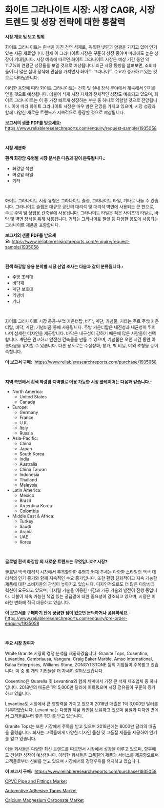 <p><h1>화이트 그라나이트 시장: 시장 CAGR, 시장 트렌드 및 성장 전략에 대한 통찰력</h1></p><p><strong>시장 개요 및 보고 범위</strong></p>
<p><p>화이트 그라나이트는 흰색을 가진 천연 석재로, 독특한 빛깔과 양광을 가지고 있어 인기 있는 시공 재료입니다. 현재 이 그라나이트 시장은 꾸준히 성장 중이며 미래에도 높은 성장이 기대됩니다. 시장 예측에 따르면 화이트 그라나이트 시장은 예상 기간 동안 약 11.7%의 연평균 성장율을 보일 것으로 예상됩니다. 최근 시장 동향을 살펴보면, 소비자들이 더 많은 실내 장식에 관심을 가지면서 화이트 그라나이트 수요가 증가하고 있는 것으로 나타났습니다.</p><p>이러한 동향에 따라 화이트 그라나이트는 건축 및 실내 장식 분야에서 계속해서 인기를 얻을 것으로 예상됩니다. 더불어 석재 시장 자체의 전체적인 성장도 예측되고 있으며, 화이트 그라나이트는 이 중 가장 빠르게 성장하는 부분 중 하나로 역할할 것으로 전망됩니다. 이에 따라 화이트 그라나이트 시장은 매우 밝은 전망을 가지고 있으며, 시장 성장과 함께 다양한 새로운 트렌드가 지속적으로 등장할 것으로 예상됩니다.</p></p>
<p><strong>보고서의 샘플 PDF를 받으세요:</strong> <a href="https://www.reliableresearchreports.com/enquiry/request-sample/1935058">https://www.reliableresearchreports.com/enquiry/request-sample/1935058</a></p>
<p>&nbsp;</p>
<p><strong>시장 세분화</strong></p>
<p><strong>흰색 화강암 유형별 시장 분석은 다음과 같이 분류됩니다.:</strong></p>
<p><ul><li>화강암 석판</li><li>화강암 타일</li><li>기타</li></ul></p>
<p>&nbsp;</p>
<p><p>화이트 그라나이트 시장 유형은 그라나이트 슬랩, 그라나이트 타일, 기타로 나눌 수 있습니다. 그라나이트 슬랩은 대규모 공간의 대리석 및 대리석 벽면에 사용되는 큰 판으로, 주로 주택 및 상업용 건축물에 사용됩니다. 그라나이트 타일은 작은 사이즈의 타일로, 바닥 및 벽면 장식을 위해 사용됩니다. 기타는 그라나이트 펠렛 등 다양한 용도에 사용되는 그라나이트 제품을 포함합니다.</p></p>
<p><strong>보고서의 샘플 PDF를 받으세요:</strong>&nbsp;<a href="https://www.reliableresearchreports.com/enquiry/request-sample/1935058">https://www.reliableresearchreports.com/enquiry/request-sample/1935058</a></p>
<p>&nbsp;</p>
<p><strong> 흰색 화강암 응용 분야별 시장 산업 조사는 다음과 같이 분류됩니다.:</strong></p>
<p><ul><li>주방 조리대</li><li>바닥재</li><li>계단 보호대</li><li>기념비</li><li>기타</li></ul></p>
<p>&nbsp;</p>
<p><p>화이트 그라나이트 시장 응용-부엌 카운터탑, 바닥, 계단, 기념물, 기타는 주로 주방 카운터탑, 바닥, 계단, 기념비품 등에 사용됩니다. 주방 카운터탑은 내진성과 내균성이 뛰어나며 섬세한 디자인을 제공합니다. 바닥은 내구성이 강하기 때문에 많은 사람들이 선택합니다. 계단은 견고하고 안전한 건축물을 만들 수 있으며, 기념물은 오랜 시간 동안 아름다움을 유지할 수 있습니다. 다른 용도로는 수질정화, 창가, 벽 비닐, 야외 조형물 등이 속합니다.</p></p>
<p><strong>이 보고서 구매:</strong>&nbsp; <a href="https://www.reliableresearchreports.com/purchase/1935058">https://www.reliableresearchreports.com/purchase/1935058</a></p>
<p>&nbsp;</p>
<p><strong>지역 측면에서 흰색 화강암 지역별로 이용 가능한 시장 플레이어는 다음과 같습니다.:</strong></p>
<p><ul>
    <li>
        North America:
        <ul>
            <li>United States</li>
            <li>Canada</li>
        </ul>
    </li>
    <li>
        Europe:
        <ul>
            <li>Germany</li>
            <li>France</li>
            <li>U.K.</li>
            <li>Italy</li>
            <li>Russia</li>
        </ul>
    </li>
    <li>
        Asia-Pacific:
        <ul>
            <li>China</li>
            <li>Japan</li>
            <li>South Korea</li>
            <li>India</li>
            <li>Australia</li>
            <li>China Taiwan</li>
            <li>Indonesia</li>
            <li>Thailand</li>
            <li>Malaysia</li>
        </ul>
    </li>
    <li>
        Latin America:
        <ul>
            <li>Mexico</li>
            <li>Brazil</li>
            <li>Argentina Korea</li>
            <li>Colombia</li>
        </ul>
    </li>
    <li>
        Middle East & Africa:
        <ul>
            <li>Turkey</li>
            <li>Saudi</li>
            <li>Arabia</li>
            <li>UAE</li>
            <li>Korea</li>
        </ul>
    </li>
    </ul></p>
<p>&nbsp;</p>
<p><strong>글로벌 흰색 화강암 의 새로운 트렌드는 무엇입니까? 시장?</strong></p>
<p><p>글로벌 백색 대리석 시장에서 주목할만한 유행과 현재 추세는 다양한 스타일의 백색 대리석의 인기 증가와 함께 지속적인 수요 증가입니다. 또한 환경 친화적이고 지속 가능한 제품에 대한 소비자들의 관심이 높아지고 있습니다. 디자인적으로도 더 많은 다양성과 혁신이 요구되고 있으며, 디지털 기술을 이용한 마감과 가공 기술의 발전이 진행 중입니다. 더불어 지속 가능한 책임 있는 공급망에 대한 중요성이 강조되고 있으며, 시장은 이러한 변화에 적극 대응하고 있습니다.</p></p>
<p><strong>이 보고서를 구매하기 전에 궁금한 점이 있으면 문의하거나 공유하세요.</strong>- <a href="https://www.reliableresearchreports.com/enquiry/pre-order-enquiry/1935058">https://www.reliableresearchreports.com/enquiry/pre-order-enquiry/1935058</a></p>
<p>&nbsp;</p>
<p><strong>주요 시장 참여자</strong></p>
<p><p>White Granite 시장의 경쟁 분석을 제공하겠습니다. Granite Tops, Cosentino, Levantina, Cambriausa, Vangura, Craig Baker Marble, Amso International, Balaa Enterprises, Williams Stone, ZONGYI STONE 등의 기업들이 주목받고 있습니다. 이 중 몇 개의 기업들을 더 자세히 살펴보겠습니다.</p><p>Cosentino은 Quarella 및 Levantina와 함께 세계에서 가장 큰 석재 제조업체 중 하나입니다. 2018년의 매출은 1억 5,000만 달러에 이르렀으며 시장 점유율이 꾸준히 증가하고 있습니다.</p><p>Levantina도 시장에서 큰 영향력을 가지고 있으며 2018년 매출은 1억 3,000만 달러를 기록하였습니다. Levantina는 다양한 제품 라인을 보유하고 있으며 품질과 디자인 면에서 고객들로부터 좋은 평가를 받고 있습니다.</p><p>Granite Tops는 또한 시장에서 주목을 받고 있으며 2018년에는 8000만 달러의 매출을 올렸습니다. 회사는 고객들에게 다양한 디자인 옵션 및 고품질 제품을 제공하여 인기를 얻고 있습니다.</p><p>이들 회사들은 다양한 최신 트렌드를 따르면서 시장에서 성장을 이루고 있으며, 향후에도 건실한 성장이 예상됩니다. 이러한 회사들은 고품질의 제품과 서비스를 제공함으로써 고객들로부터 신뢰를 얻고 있으며 시장에서의 경쟁우위를 유지하고 있습니다.</p></p>
<p><strong>이 보고서 구매:</strong>&nbsp;&nbsp;<a href="https://www.reliableresearchreports.com/purchase/1935058">https://www.reliableresearchreports.com/purchase/1935058</a></p>
<p><p><a href="https://forested-sushi-9b0.notion.site/CPVC-Pipe-and-Fittings-Market-Research-Report-Forecasted-for-Period-from-2024-2031-by-Market-Type-74e3b7bb722b47bf86e79fe32aa832d6">CPVC Pipe and Fittings Market</a></p><p><a href="https://lydian-appliance-61d.notion.site/Automotive-Adhesive-Tapes-Market-Challenges-Opportunities-and-Growth-Drivers-and-Major-Market-Pla-90ecb15298214ecfa8ff4959b8590f06">Automotive Adhesive Tapes Market</a></p><p><a href="https://summer-dogwood-3e9.notion.site/Calcium-Magnesium-Carbonate-Market-Research-Report-Provides-Critical-Insights-that-can-help-Shape-Bu-32380c987e1a480a9b030e773ca515c9">Calcium Magnesium Carbonate Market</a></p></p>
